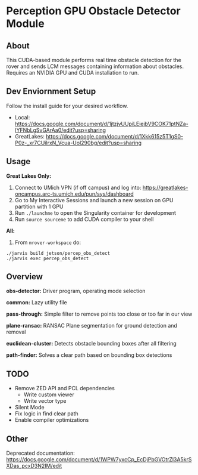 # Perception GPU Obstacle Detector Module
## About 

This CUDA-based module performs real time obstacle detection for the rover 
and sends LCM messages containing information about obstacles. Requires an NVIDIA 
GPU and CUDA installation to run.

## Dev Enviornment Setup

Follow the install guide for your desired workflow. 
- Local: https://docs.google.com/document/d/1jtzjvUUpiLEiejbV9COK71ptNZa-lYFNbLgSvGArAa0/edit?usp=sharing
- GreatLakes: https://docs.google.com/document/d/1Xkk615z5T1gS0-P0z-_xr7CUilrxN_Vcua-Uol290bg/edit?usp=sharing
   
## Usage

**Great Lakes Only:** 
1. Connect to UMich VPN (if off campus) and log into: https://greatlakes-oncampus.arc-ts.umich.edu/pun/sys/dashboard
2. Go to My Interactive Sessions and launch a new session on GPU partition with 1 GPU 
3. Run `./launchme` to open the Singularity container for development 
4. Run `source sourceme` to add CUDA compiler to your shell  

**All:**
1. From `mrover-workspace` do:
```
./jarvis build jetson/percep_obs_detect
./jarvis exec percep_obs_detect
```
## Overview
**obs-detector:** Driver program, operating mode selection

**common:** Lazy utility file

**pass-through:** Simple filter to remove points too close or too far in our view

**plane-ransac:** RANSAC Plane segmentation for ground detection and removal

**euclidean-cluster:** Detects obstacle bounding boxes after all filtering 

**path-finder:** Solves a clear path based on bounding box detections 


## TODO
- Remove ZED API and PCL dependencies 
    - Write custom viewer 
    - Write vector type 
- Silent Mode
- Fix logic in find clear path
- Enable compiler optimizations 

## Other
Deprecated documentation: https://docs.google.com/document/d/1WPW7yxcCp_EcDjPbGVOtrZl3A5krSXDas_pcxD3N2IM/edit


